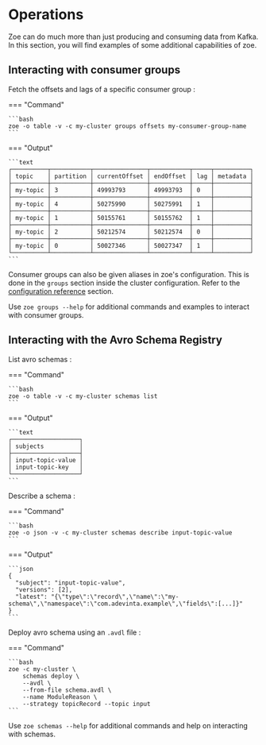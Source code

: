 # Operations

Zoe can do much more than just producing and consuming data from Kafka. In this section, you will find examples of some additional capabilities of zoe.

## Interacting with consumer groups

Fetch the offsets and lags of a specific consumer group :

=== "Command"

    ```bash
    zoe -o table -v -c my-cluster groups offsets my-consumer-group-name
    ```

=== "Output"

    ```text
    ┌──────────┬───────────┬───────────────┬───────────┬─────┬──────────┐
    │ topic    │ partition │ currentOffset │ endOffset │ lag │ metadata │
    ├──────────┼───────────┼───────────────┼───────────┼─────┼──────────┤
    │ my-topic │ 3         │ 49993793      │ 49993793  │ 0   │          │
    ├──────────┼───────────┼───────────────┼───────────┼─────┼──────────┤
    │ my-topic │ 4         │ 50275990      │ 50275991  │ 1   │          │
    ├──────────┼───────────┼───────────────┼───────────┼─────┼──────────┤
    │ my-topic │ 1         │ 50155761      │ 50155762  │ 1   │          │
    ├──────────┼───────────┼───────────────┼───────────┼─────┼──────────┤
    │ my-topic │ 2         │ 50212574      │ 50212574  │ 0   │          │
    ├──────────┼───────────┼───────────────┼───────────┼─────┼──────────┤
    │ my-topic │ 0         │ 50027346      │ 50027347  │ 1   │          │
    └──────────┴───────────┴───────────────┴───────────┴─────┴──────────┘
    ```

Consumer groups can also be given aliases in zoe's configuration. This is done in the `groups` section inside the cluster configuration. Refer to the [configuration reference](../configuration/reference.md) section.

Use `zoe groups --help` for additional commands and examples to interact with consumer groups.

## Interacting with the Avro Schema Registry

List avro schemas :

=== "Command"

    ```bash
    zoe -o table -v -c my-cluster schemas list
    ```

=== "Output"

    ```text
    ┌───────────────────┐
    │ subjects          │
    ├───────────────────┤
    │ input-topic-value │
    │ input-topic-key   │
    └───────────────────┘
    ```

Describe a schema :

=== "Command"

    ```bash
    zoe -o json -v -c my-cluster schemas describe input-topic-value
    ```

=== "Output"

    ```json
    {
      "subject": "input-topic-value",
      "versions": [2],
      "latest": "{\"type\":\"record\",\"name\":\"my-schema\",\"namespace\":\"com.adevinta.example\",\"fields\":[...]}"
    }
    ```

Deploy avro schema using an `.avdl` file :

=== "Command"

    ```bash
    zoe -c my-cluster \
        schemas deploy \
        --avdl \
        --from-file schema.avdl \
        --name ModuleReason \
        --strategy topicRecord --topic input
    ```

Use `zoe schemas --help` for additional commands and help on interacting with schemas.
